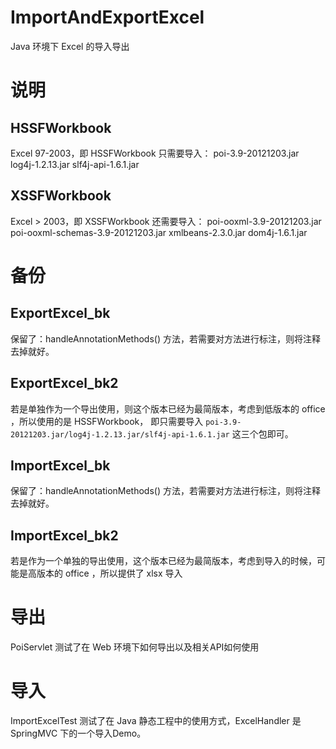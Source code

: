 # ImportAndExportExcel
Java 环境下 Excel 的导入导出

# 说明
## HSSFWorkbook
Excel 97-2003，即 HSSFWorkbook 只需要导入：
poi-3.9-20121203.jar
log4j-1.2.13.jar
slf4j-api-1.6.1.jar

## XSSFWorkbook
Excel > 2003，即 XSSFWorkbook 还需要导入：
poi-ooxml-3.9-20121203.jar 
poi-ooxml-schemas-3.9-20121203.jar
xmlbeans-2.3.0.jar
dom4j-1.6.1.jar

# 备份
## ExportExcel_bk
保留了：handleAnnotationMethods() 方法，若需要对方法进行标注，则将注释去掉就好。
## ExportExcel_bk2
若是单独作为一个导出使用，则这个版本已经为最简版本，考虑到低版本的 office ，所以使用的是 HSSFWorkbook，
即只需要导入 `poi-3.9-20121203.jar/log4j-1.2.13.jar/slf4j-api-1.6.1.jar` 这三个包即可。

## ImportExcel_bk
保留了：handleAnnotationMethods() 方法，若需要对方法进行标注，则将注释去掉就好。
## ImportExcel_bk2
若是作为一个单独的导出使用，这个版本已经为最简版本，考虑到导入的时候，可能是高版本的 office ，所以提供了 xlsx 导入

# 导出
PoiServlet 测试了在 Web 环境下如何导出以及相关API如何使用

# 导入
ImportExcelTest 测试了在 Java 静态工程中的使用方式，ExcelHandler 是 SpringMVC 下的一个导入Demo。
